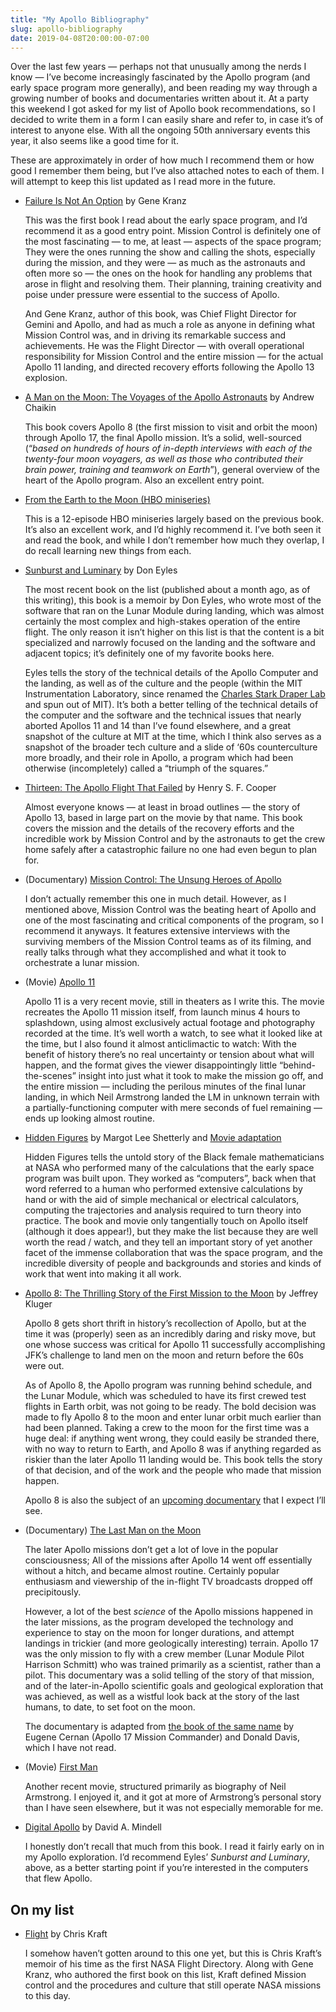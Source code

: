 ```yaml
---
title: "My Apollo Bibliography"
slug: apollo-bibliography
date: 2019-04-08T20:00:00-07:00
---
```


Over the last few years — perhaps not that unusually among the nerds
I know — I’ve become increasingly fascinated by the Apollo program
(and early space program more generally), and been reading my way
through a growing number of books and documentaries written about
it. At a party this weekend I got asked for my list of Apollo book
recommendations, so I decided to write them in a form I can easily
share and refer to, in case it’s of interest to anyone else. With all
the ongoing 50th anniversary events this year, it also seems like a
good time for it.

These are approximately in order of how much I recommend them or how
good I remember them being, but I’ve also attached notes to each of
them. I will attempt to keep this list updated as I read more in the
future.


- <a name="failure-is-not-an-option">[Failure Is Not An Option](https://www.amazon.com/Failure-Not-Option-Mission-Control/dp/1439148813) by Gene Kranz</a>

    This was the first book I read about the early space program, and I’d recommend it as a good entry point. Mission Control is definitely one of the most fascinating — to me, at least — aspects of the space program; They were the ones running the show and calling the shots, especially during the mission, and they were — as much as the astronauts and often more so — the ones on the hook for handling any problems that arose in flight and resolving them. Their planning, training creativity and poise under pressure were essential to the success of Apollo.

    And Gene Kranz, author of this book, was Chief Flight Director for Gemini and Apollo, and had as much a role as anyone in defining what Mission Control was, and in driving its remarkable success and achievements. He was the Flight Director — with overall operational responsibility for Mission Control and the entire mission — for the actual Apollo 11 landing, and directed recovery efforts following the Apollo 13 explosion.


- <a name="a-man-on-the-moon">[A Man on the Moon: The Voyages of the Apollo Astronauts](https://www.amazon.com/Man-Moon-Voyages-Astronauts-Collection/dp/0241363829/) by Andrew Chaikin</a>


    This book covers Apollo 8 (the first mission to visit and orbit the moon) through Apollo 17, the final Apollo mission. It’s a solid, well-sourced (“*based on hundreds of hours of in-depth interviews with each of the twenty-four moon voyagers, as well as those who contributed their brain power, training and teamwork on Earth*”), general overview of the heart of the Apollo program. Also an excellent entry point.


- <a name="from-the-earth-to-the-moon">[From the Earth to the Moon (HBO miniseries)](https://www.imdb.com/title/tt0120570/)</a>


    This is a 12-episode HBO miniseries largely based on the previous book. It’s also an excellent work, and I’d highly recommend it. I’ve both seen it and read the book, and while I don’t remember how much they overlap, I do recall learning new things from each.


- <a name="sunburst-and-luminary">[Sunburst and Luminary](https://www.amazon.com/gp/product/B07L9YQ9WV/) by Don Eyles</a>


    The most recent book on the list (published about a month ago, as of this writing), this book is a memoir by Don Eyles, who wrote most of the software that ran on the Lunar Module during landing, which was almost certainly the most complex and high-stakes operation of the entire flight. The only reason it isn’t higher on this list is that the content is a bit specialized and narrowly focused on the landing and the software and adjacent topics; it’s definitely one of my favorite books here.


    Eyles tells the story of the technical details of the Apollo Computer and the landing, as well as of the culture and the people (within the MIT Instrumentation Laboratory, since renamed the [Charles Stark Draper Lab](https://www.draper.com) and spun out of MIT). It’s both a better telling of the technical details of the computer and the software and the technical issues that nearly aborted Apollos 11 and 14 than I’ve found elsewhere, and a great snapshot of the culture at MIT at the time, which I think also serves as a snapshot of the broader tech culture and a slide of ‘60s counterculture more broadly, and their role in Apollo, a program which had been otherwise (incompletely) called a “triumph of the squares.”


- <a name="thirteen">[Thirteen: The Apollo Flight That Failed](https://www.amazon.com/Thirteen-Apollo-Flight-That-Failed-ebook/dp/B00H5KRG82/) by Henry S. F. Cooper</a>


    Almost everyone knows — at least in broad outlines — the story of Apollo 13, based in large part on the movie by that name. This book covers the mission and the details of the recovery efforts and the incredible work by Mission Control and by the astronauts to get the crew home safely after a catastrophic failure no one had even begun to plan for.


- <a name="mission-control-unsung-heroes">(Documentary) [Mission Control: The Unsung Heroes of Apollo](https://www.imdb.com/title/tt5959952/)</a>


    I don’t actually remember this one in much detail. However, as I mentioned above, Mission Control was the beating heart of Apollo and one of the most fascinating and critical components of the program, so I recommend it anyways. It features extensive interviews with the surviving members of the Mission Control teams as of its filming, and really talks through what they accomplished and what it took to orchestrate a lunar mission.


- <a name="apollo-11">(Movie) [Apollo 11](https://www.imdb.com/title/tt8760684/)</a>


    Apollo 11 is a very recent movie, still in theaters as I write this. The movie recreates the Apollo 11 mission itself, from launch minus 4 hours to splashdown, using almost exclusively actual footage and photography recorded at the time. It’s well worth a watch, to see what it looked like at the time, but I also found it almost anticlimactic to watch: With the benefit of history there’s no real uncertainty or tension about what will happen, and the format gives the viewer disappointingly little “behind-the-scenes” insight into just what it took to make the mission go off, and the entire mission — including the perilous minutes of the final lunar landing, in which Neil Armstrong landed the LM in unknown terrain with a partially-functioning computer with mere seconds of fuel remaining — ends up looking almost routine.


- <a name="hidden-figures">[Hidden Figures](https://www.amazon.com/Hidden-Figures-American-Untold-Mathematicians/dp/0062363603) by Margot Lee Shetterly and [Movie adaptation](https://www.imdb.com/title/tt4846340/)</a>


    Hidden Figures tells the untold story of the Black female mathematicians at NASA who performed many of the calculations that the early space program was built upon. They worked as “computers”, back when that word referred to a human who performed extensive calculations by hand or with the aid of simple mechanical or electrical calculators, computing the trajectories and analysis required to turn theory into practice. The book and movie only tangentially touch on Apollo itself (although it does appear!), but they make the list because they are well worth the read / watch, and they tell an important story of yet another facet of the immense collaboration that was the space program, and the incredible diversity of people and backgrounds and stories and kinds of work that went into making it all work.


- <a name="apollo-8">[Apollo 8: The Thrilling Story of the First Mission to the Moon](https://www.amazon.com/gp/product/B01M9F1OTT/) by Jeffrey Kluger</a>


    Apollo 8 gets short thrift in history’s recollection of Apollo, but at the time it was (properly) seen as an incredibly daring and risky move, but one whose success was critical for Apollo 11 successfully accomplishing JFK’s challenge to land men on the moon and return before the 60s were out.


    As of Apollo 8, the Apollo program was running behind schedule, and the Lunar Module, which was scheduled to have its first crewed test flights in Earth orbit, was not going to be ready. The bold decision was made to fly Apollo 8 to the moon and enter lunar orbit much earlier than had been planned. Taking a crew to the moon for the first time was a huge deal: if anything went wrong, they could easily be stranded there, with no way to return to Earth, and Apollo 8 was if anything regarded as riskier than the later Apollo 11 landing would be. This book tells the story of that decision, and of the work and the people who made that mission happen.


    Apollo 8 is also the subject of an [upcoming documentary](http://www.firstmoonmovie.com) that I expect I’ll see.


- <a name="last-man-on-the-moon">(Documentary) [The Last Man on the Moon](https://www.imdb.com/title/tt3219604/)</a>


    The later Apollo missions don’t get a lot of love in the popular consciousness; All of the missions after Apollo 14 went off essentially without a hitch, and became almost routine. Certainly popular enthusiasm and viewership of the in-flight TV broadcasts dropped off precipitously.


    However, a lot of the best *science* of the Apollo missions happened in the later missions, as the program developed the technology and experience to stay on the moon for longer durations, and attempt landings in trickier (and more geologically interesting) terrain. Apollo 17 was the only mission to fly with a crew member (Lunar Module Pilot Harrison Schmitt) who was trained primarily as a scientist, rather than a pilot. This documentary was a solid telling of the story of that mission, and of the later-in-Apollo scientific goals and geological exploration that was achieved, as well as a wistful look back at the story of the last humans, to date, to set foot on the moon.


    The documentary is adapted from [the book of the same name](https://www.amazon.com/Last-Man-Moon-Astronaut-Americas-ebook/dp/B003G93ZCM/) by Eugene Cernan (Apollo 17 Mission Commander) and Donald Davis, which I have not read.


- <a name="first-man">(Movie) [First Man](https://www.imdb.com/title/tt1213641/)</a>


    Another recent movie, structured primarily as biography of Neil Armstrong. I enjoyed it, and it got at more of Armstrong’s personal story than I have seen elsewhere, but it was not especially memorable for me.

- <a name="digital-apollo">[Digital Apollo](https://www.amazon.com/gp/product/B0031AI0X0/) by David A. Mindell</a>


    I honestly don’t recall that much from this book. I read it fairly early on in my Apollo exploration. I’d recommend Eyles’ *Sunburst and Luminary*, above, as a better starting point if you’re interested in the computers that flew Apollo.


## On my list


- <a name="flight">[Flight](https://www.amazon.com/Flight-My-Life-Mission-Control/dp/0452283043/) by Chris Kraft</a>


    I somehow haven’t gotten around to this one yet, but this is Chris Kraft’s memoir of his time as the first NASA Flight Directory. Along with Gene Kranz, who authored the first book on this list, Kraft defined Mission control and the procedures and culture that still operate NASA missions to this day.
